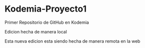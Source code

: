 # Kodemia-Proyecto1
Primer Repositorio de GitHub en Kodemia

Edicion hecha de manera local

Esta nueva edicion esta siendo hecha de manera remota en la web
